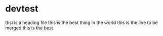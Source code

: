 # devtest
thsi is a heading file 
this is the best thing in the world
this is the line to be merged
this is the best
